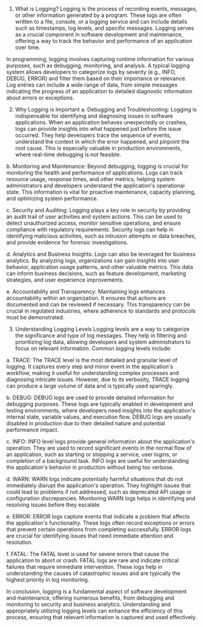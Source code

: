 1. What is Logging?
Logging is the process of recording events, messages, or other information generated by a program. These logs are often written to a file, console, or a logging service and can include details such as timestamps, log levels, and specific messages. Logging serves as a crucial component in software development and maintenance, offering a way to track the behavior and performance of an application over time.

In programming, logging involves capturing runtime information for various purposes, such as debugging, monitoring, and analysis. A typical logging system allows developers to categorize logs by severity (e.g., INFO, DEBUG, ERROR) and filter them based on their importance or relevance. Log entries can include a wide range of data, from simple messages indicating the progress of an application to detailed diagnostic information about errors or exceptions.

2. Why Logging is Important
a. Debugging and Troubleshooting:
Logging is indispensable for identifying and diagnosing issues in software applications. When an application behaves unexpectedly or crashes, logs can provide insights into what happened just before the issue occurred. They help developers trace the sequence of events, understand the context in which the error happened, and pinpoint the root cause. This is especially valuable in production environments, where real-time debugging is not feasible.

b. Monitoring and Maintenance:
Beyond debugging, logging is crucial for monitoring the health and performance of applications. Logs can track resource usage, response times, and other metrics, helping system administrators and developers understand the application's operational state. This information is vital for proactive maintenance, capacity planning, and optimizing system performance.

c. Security and Auditing:
Logging plays a key role in security by providing an audit trail of user activities and system actions. This can be used to detect unauthorized access, monitor sensitive operations, and ensure compliance with regulatory requirements. Security logs can help in identifying malicious activities, such as intrusion attempts or data breaches, and provide evidence for forensic investigations.

d. Analytics and Business Insights:
Logs can also be leveraged for business analytics. By analyzing logs, organizations can gain insights into user behavior, application usage patterns, and other valuable metrics. This data can inform business decisions, such as feature development, marketing strategies, and user experience improvements.

e. Accountability and Transparency:
Maintaining logs enhances accountability within an organization. It ensures that actions are documented and can be reviewed if necessary. This transparency can be crucial in regulated industries, where adherence to standards and protocols must be demonstrated.

3. Understanding Logging Levels
Logging levels are a way to categorize the significance and type of log messages. They help in filtering and prioritizing log data, allowing developers and system administrators to focus on relevant information. Common logging levels include:

a. TRACE:
The TRACE level is the most detailed and granular level of logging. It captures every step and minor event in the application's workflow, making it useful for understanding complex processes and diagnosing intricate issues. However, due to its verbosity, TRACE logging can produce a large volume of data and is typically used sparingly.

b. DEBUG:
DEBUG logs are used to provide detailed information for debugging purposes. These logs are typically enabled in development and testing environments, where developers need insights into the application's internal state, variable values, and execution flow. DEBUG logs are usually disabled in production due to their detailed nature and potential performance impact.

c. INFO:
INFO level logs provide general information about the application's operation. They are used to record significant events in the normal flow of an application, such as starting or stopping a service, user logins, or completion of a background task. INFO logs are useful for understanding the application's behavior in production without being too verbose.

d. WARN:
WARN logs indicate potentially harmful situations that do not immediately disrupt the application's operation. They highlight issues that could lead to problems if not addressed, such as deprecated API usage or configuration discrepancies. Monitoring WARN logs helps in identifying and resolving issues before they escalate.

e. ERROR:
ERROR logs capture events that indicate a problem that affects the application's functionality. These logs often record exceptions or errors that prevent certain operations from completing successfully. ERROR logs are crucial for identifying issues that need immediate attention and resolution.

f. FATAL:
The FATAL level is used for severe errors that cause the application to abort or crash. FATAL logs are rare and indicate critical failures that require immediate intervention. These logs help in understanding the causes of catastrophic issues and are typically the highest priority in log monitoring.

In conclusion, logging is a fundamental aspect of software development and maintenance, offering numerous benefits, from debugging and monitoring to security and business analytics. Understanding and appropriately utilizing logging levels can enhance the efficiency of this process, ensuring that relevant information is captured and used effectively.






